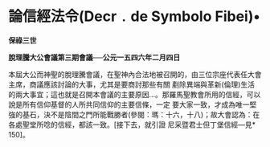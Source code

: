 # 論信經法令(Decr﹒de Symbolo Fibei)•


**保祿三世**

**脫理騰大公會議第三期會議──公元一五四六年二月四日**





本屆大公而神聖的脫理騰會議，在聖神內合法地被召開的，由三位宗座代表任大會主席，商議應該討論的大事，尤其是要商討那些有關
剷除異端與革新(倫理)生活的兩大事宜；這也就是召開本會議的主要原因…。那羅馬聖教會所用的信經，可以說是所有信仰基督的人所共同信仰的主要信條，一定
要大家一致，才成為唯一堅強的基石，決不是陰間之門所能戰勝者(參閱：瑪：十六，十八)；故大會認為：在各處聖堂所唸的信經，都該一致。[接下去，就引證
尼采暨君士但丁堡信經—見* 150]。

